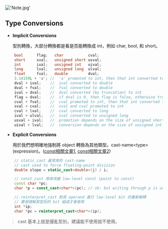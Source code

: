 !['Note.jpg'](https://junye1993.github.io/image/Note.jpg)

## Type Conversions

- **Implicit Conversions**

    型別轉換，大部分轉換都是看是否能轉換成 int，例如 char, bool, 和 short。

``` c++
    bool      flag;   char           cval;
    short     sval;   unsigned short usval;
    int       ival;   unsigned int   uival;
    long      lval;   unsigned long  ulval;
    float     fval;   double         dval;
    3.14159L + 'a'; //  'a' promoted to int, then that int converted to long double
    dval + ival;    //  ival converted to double
    dval + fval;    //  fval converted to double
    ival = dval;    //  dval converted (by truncation) to int
    flag = dval;    //  if dval is 0, then flag is false, otherwise true
    cval + fval;    //  cval promoted to int, then that int converted to float
    sval + cval;    //  sval and cval promoted to int
    cval + lval;    //  cval converted to long
    ival + ulval;   //  ival converted to unsigned long
    usval + ival;   //  promotion depends on the size of unsigned short and int
    uival + lval;   //  conversion depends on the size of unsigned int and long
```

- **Explicit Conversions**

    用於我們想明確地強制將 object 轉換為其他類型。cast-name\<type>(expression)。([const相關文章1](https://junye1993.blogspot.com/2020/07/c-primer-5th-edition-chapter-2-2.html), [const相關文章2](https://junye1993.blogspot.com/2020/05/cc-const.html))

``` c++
    // static_cast 最常用的 cast-name
    // cast used to force floating-point division
    double slope = static_cast<double>(j) / i;

    // const_cast 用來改變 low-level const (point to const)
    const char *pc;
    char *p = const_cast<char*>(pc); // ok: but writing through p is undefinedc

    // reinterpret_cast 對其 operand 進行 low-level bit 的重新解釋
    // 要很理解其型別的 bit 組成才會使用
    int *ip;
    char *pc = reinterpret_cast<char*>(ip);
```

> cast 基本上就是擾亂型別，建議能不使用就不使用。